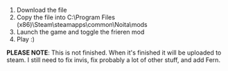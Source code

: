 
1. Download the file
2. Copy the file into C:\Program Files (x86)\Steam\steamapps\common\Noita\mods
3. Launch the game and toggle the frieren mod
4. Play :)

__PLEASE NOTE__: This is not finished. When it's finished it will be uploaded to steam. I still need to fix invis, fix probably a lot of other stuff, and add Fern.
